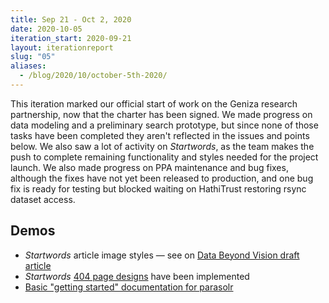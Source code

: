 ```yaml
---
title: Sep 21 - Oct 2, 2020
date: 2020-10-05
iteration_start: 2020-09-21
layout: iterationreport
slug: "05"
aliases:
  - /blog/2020/10/october-5th-2020/
---
```


This iteration marked our official start of work on the Geniza research partnership, now that the charter has been signed. We made progress on data modeling and a preliminary search prototype, but since none of those tasks have been completed they aren't reflected in the issues and points below. We also saw a lot of activity on _Startwords_, as the team makes the push to complete remaining functionality and styles needed for the project launch. We also made progress on PPA maintenance and bug fixes, although the fixes have not yet been released to production, and one bug fix is ready for testing but blocked waiting on HathiTrust restoring rsync dataset access.

## Demos
- _Startwords_ article image styles — see on [Data Beyond Vision draft article](https://startwords.cdh.princeton.edu/issues/1/data-beyond-vision/)
- _Startwords_ [404 page designs](https://startwords.cdh.princeton.edu/notfound) have been implemented
- [Basic "getting started" documentation for parasolr](https://parasolr.readthedocs.io/en/develop/gettingstarted.html)

